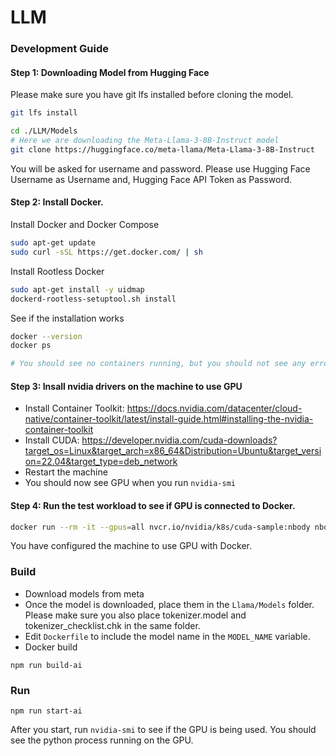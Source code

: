 # LLM 

### Development Guide

#### Step 1: Downloading Model from Hugging Face 

Please make sure you have git lfs installed before cloning the model. 

```bash
git lfs install
```

```bash
cd ./LLM/Models
# Here we are downloading the Meta-Llama-3-8B-Instruct model
git clone https://huggingface.co/meta-llama/Meta-Llama-3-8B-Instruct
```

You will be asked for username and password. 
Please use Hugging Face Username as Username and, 
Hugging Face API Token as Password. 

#### Step 2: Install Docker. 

Install Docker and Docker Compose 

```bash
sudo apt-get update
sudo curl -sSL https://get.docker.com/ | sh  
```

Install Rootless Docker

```bash
sudo apt-get install -y uidmap
dockerd-rootless-setuptool.sh install
```

See if the installation works

```bash
docker --version
docker ps 

# You should see no containers running, but you should not see any errors. 
```

#### Step 3: Insall nvidia drivers on the machine to use GPU

- Install Container Toolkit: https://docs.nvidia.com/datacenter/cloud-native/container-toolkit/latest/install-guide.html#installing-the-nvidia-container-toolkit
- Install CUDA: https://developer.nvidia.com/cuda-downloads?target_os=Linux&target_arch=x86_64&Distribution=Ubuntu&target_version=22.04&target_type=deb_network
- Restart the machine
- You should now see GPU when you run `nvidia-smi`

#### Step 4: Run the test workload to see if GPU is connected to Docker. 

```bash
docker run --rm -it --gpus=all nvcr.io/nvidia/k8s/cuda-sample:nbody nbody -gpu -benchmark
```

You have configured the machine to use GPU with Docker.


### Build 

- Download models from meta
- Once the model is downloaded, place them in the `Llama/Models` folder. Please make sure you also place tokenizer.model and tokenizer_checklist.chk in the same folder.
- Edit `Dockerfile` to include the model name in the `MODEL_NAME` variable.
- Docker build 

```
npm run build-ai
```

### Run

```
npm run start-ai    
```

After you start, run `nvidia-smi` to see if the GPU is being used. You should see the python process running on the GPU.